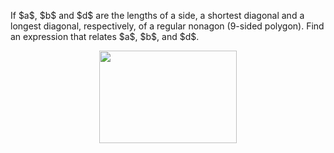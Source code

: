 <!--
---
layout: page
title: Problem of the Week
---
-->
<!--<p>Due Wednesday, October 19, 2022 at midnight submitted to 
<a href="https://forms.gle/LgCLL5vhwUn6h5eA7">this Google form.</a> <b>You must be logged into your NAU gmail to submit via this form. </b>
-->

<p> If $a$, $b$ and $d$ are the lengths of a side, a shortest diagonal and a longest diagonal, respectively, of a regular nonagon (9-sided polygon). Find an expression that relates $a$, $b$, and $d$. </p>

<p><center>
<img src = "https://naumathstat.github.io/problem-of-the-week/files/images/2022-10-19.png" 
style="width:220px;height:148">
</center></p>



